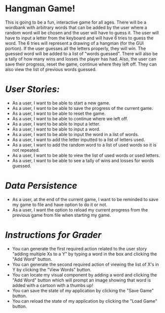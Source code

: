 # Hangman Game!

This is going to be a fun, interactive game for all ages.
There will be a wordbank with arbitrary words that can be added by the user where a random word will be chosen 
and the user will have to guess it. The user will have to input a letter from the keyboard and will have 6 tries to guess the word.
The 6 tries will represent a drawing of a hangman (for the GUI portion). If the user guesses all the letters properly,
they will win. The guessed word will be added to a list of "words guessed". There will also be a tally
of how many wins and losses the player has had. Also, the user can save their progress, reset the game,
continue where they left off. They can also view the list of previous words guessed. 

# *User Stories:*
- As a user, I want to be able to start a new game.
- As a user, I want to be able to save the progress of the current game.
- As a user, I want to be able to reset the game.
- As a user, I want to be able to continue where we left off.
- As a user, I want to be able to input a letter.
- As a user, I want to be able to input a word.
- As a user, I want to be able to input the word in a list of words.
- As a user, I want to add the letter inputted to a list of letters used.
- As a user, I want to add the random word to a list of used words so it is not repeated.
- As a user, I want to be able to view the list of used words or used letters. 
- As a user, I want to be able to see a tally of wins and losses for words guessed.

# *Data Persistence* 
- As a user, at the end of the current game, I want to be reminded to save my game to file and have option to do it or not.
- As a user, I want the option to reload my current progress from the previous game from file when starting my game.

# *Instructions for Grader*

- You can generate the first required action related to the user story "adding multiple Xs to a Y" by
  typing a word in the box and clicking the "Add Word" button.
- You can generate the second required action of viewing the list of X's in Y by clicking the "View Words" button.
- You can locate my visual component by adding a word and clicking the "Add Word" button which will prompt
  an image showing that word is added with a cartoon with a thumbs up!
- You can save the state of my application by clicking the "Save Game" button.
- You can reload the state of my application by clicking the "Load Game" button.
